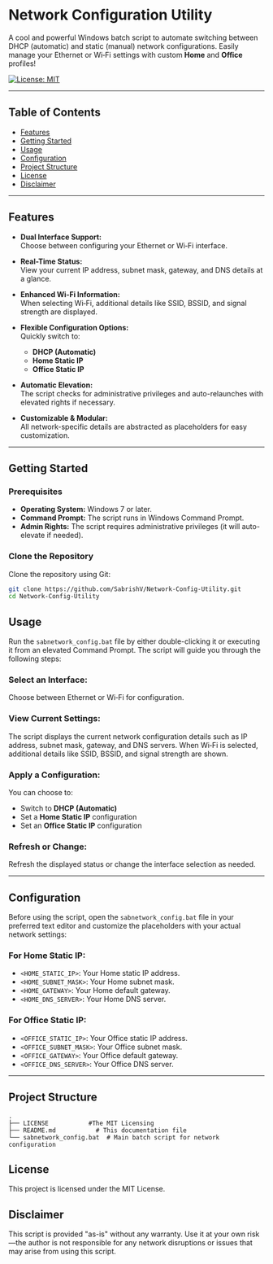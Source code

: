 # Network Configuration Utility

A cool and powerful Windows batch script to automate switching between DHCP (automatic) and static (manual) network configurations. Easily manage your Ethernet or Wi‑Fi settings with custom **Home** and **Office** profiles!

[![License: MIT](https://img.shields.io/badge/License-MIT-blue.svg)](LICENSE)

---

## Table of Contents

- [Features](#features)
- [Getting Started](#getting-started)
- [Usage](#usage)
- [Configuration](#configuration)
- [Project Structure](#project-structure)
- [License](#license)
- [Disclaimer](#disclaimer)

---

## Features

- **Dual Interface Support:**  
  Choose between configuring your Ethernet or Wi‑Fi interface.

- **Real-Time Status:**  
  View your current IP address, subnet mask, gateway, and DNS details at a glance.

- **Enhanced Wi‑Fi Information:**  
  When selecting Wi‑Fi, additional details like SSID, BSSID, and signal strength are displayed.

- **Flexible Configuration Options:**  
  Quickly switch to:
  - **DHCP (Automatic)**
  - **Home Static IP**
  - **Office Static IP**

- **Automatic Elevation:**  
  The script checks for administrative privileges and auto-relaunches with elevated rights if necessary.

- **Customizable & Modular:**  
  All network-specific details are abstracted as placeholders for easy customization.

---

## Getting Started

### Prerequisites

- **Operating System:** Windows 7 or later.
- **Command Prompt:** The script runs in Windows Command Prompt.
- **Admin Rights:** The script requires administrative privileges (it will auto-elevate if needed).

### Clone the Repository

Clone the repository using Git:

```bash
git clone https://github.com/SabrishV/Network-Config-Utility.git
cd Network-Config-Utility 
```

## Usage

Run the `sabnetwork_config.bat` file by either double-clicking it or executing it from an elevated Command Prompt. The script will guide you through the following steps:

### Select an Interface:
Choose between Ethernet or Wi‑Fi for configuration.

### View Current Settings:
The script displays the current network configuration details such as IP address, subnet mask, gateway, and DNS servers. When Wi‑Fi is selected, additional details like SSID, BSSID, and signal strength are shown.

### Apply a Configuration:
You can choose to:
- Switch to **DHCP (Automatic)**
- Set a **Home Static IP** configuration
- Set an **Office Static IP** configuration

### Refresh or Change:
Refresh the displayed status or change the interface selection as needed.

---

## Configuration

Before using the script, open the `sabnetwork_config.bat` file in your preferred text editor and customize the placeholders with your actual network settings:

### For Home Static IP:
- `<HOME_STATIC_IP>`: Your Home static IP address.
- `<HOME_SUBNET_MASK>`: Your Home subnet mask.
- `<HOME_GATEWAY>`: Your Home default gateway.
- `<HOME_DNS_SERVER>`: Your Home DNS server.

### For Office Static IP:
- `<OFFICE_STATIC_IP>`: Your Office static IP address.
- `<OFFICE_SUBNET_MASK>`: Your Office subnet mask.
- `<OFFICE_GATEWAY>`: Your Office default gateway.
- `<OFFICE_DNS_SERVER>`: Your Office DNS server.

---

## Project Structure

```plaintext
.
├── LICENSE           #The MIT Licensing
├── README.md           # This documentation file
└── sabnetwork_config.bat  # Main batch script for network configuration
```

## License

This project is licensed under the MIT License.

## Disclaimer

This script is provided "as-is" without any warranty. Use it at your own risk—the author is not responsible for any network disruptions or issues that may arise from using this script.
